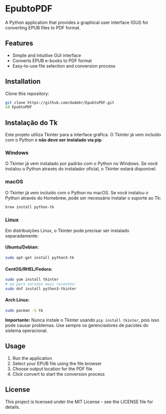 # EpubtoPDF
A Python application that provides a graphical user interface (GUI) for converting EPUB files to PDF format.

## Features
- Simple and intuitive GUI interface
- Converts EPUB e-books to PDF format
- Easy-to-use file selection and conversion process

## Installation
Clone this repository:
```bash
git clone https://github.com/dadebr/EpubtoPDF.git
cd EpubtoPDF
```

## Instalação do Tk

Este projeto utiliza Tkinter para a interface gráfica. O Tkinter já vem incluído com o Python e **não deve ser instalado via pip**.

### Windows
O Tkinter já vem instalado por padrão com o Python no Windows. Se você instalou o Python através do instalador oficial, o Tkinter estará disponível.

### macOS
O Tkinter já vem incluído com o Python no macOS. Se você instalou o Python através do Homebrew, pode ser necessário instalar o suporte ao Tk:
```bash
brew install python-tk
```

### Linux
Em distribuições Linux, o Tkinter pode precisar ser instalado separadamente:

#### Ubuntu/Debian:
```bash
sudo apt-get install python3-tk
```

#### CentOS/RHEL/Fedora:
```bash
sudo yum install tkinter
# ou para versões mais recentes:
sudo dnf install python3-tkinter
```

#### Arch Linux:
```bash
sudo pacman -S tk
```

**Importante:** Nunca instale o Tkinter usando `pip install tkinter`, pois isso pode causar problemas. Use sempre os gerenciadores de pacotes do sistema operacional.

## Usage
1. Run the application
2. Select your EPUB file using the file browser
3. Choose output location for the PDF file
4. Click convert to start the conversion process

## License
This project is licensed under the MIT License - see the LICENSE file for details.

